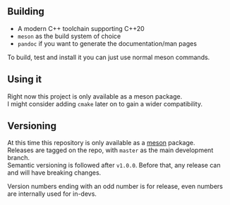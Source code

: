 ## Building

- A modern C++ toolchain supporting C++20
- `meson` as the build system of choice
- `pandoc` if you want to generate the documentation/man pages

To build, test and install it you can just use normal meson commands.

## Using it

Right now this project is only available as a meson package.  
I might consider adding `cmake` later on to gain a wider compatibility.

## Versioning

At this time this repository is only available as a [meson](https://mesonbuild.com/) package.  
Releases are tagged on the repo, with `master` as the main development branch.  
Semantic versioning is followed after `v1.0.0`. Before that, any release can and will have breaking changes.  

Version numbers ending with an odd number is for release, even numbers are internally used for in-devs.  

